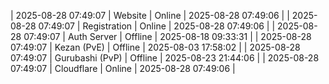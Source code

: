 | 2025-08-28 07:49:07 | Website | Online | 2025-08-28 07:49:06 |
| 2025-08-28 07:49:07 | Registration | Online | 2025-08-28 07:49:06 |
| 2025-08-28 07:49:07 | Auth Server | Offline | 2025-08-18 09:33:31 |
| 2025-08-28 07:49:07 | Kezan (PvE) | Offline | 2025-08-03 17:58:02 |
| 2025-08-28 07:49:07 | Gurubashi (PvP) | Offline | 2025-08-23 21:44:06 |
| 2025-08-28 07:49:07 | Cloudflare | Online | 2025-08-28 07:49:06 |
